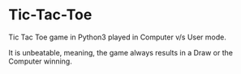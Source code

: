 # Tic-Tac-Toe
Tic Tac Toe game in Python3 played in Computer v/s User mode.

It is unbeatable, meaning, the game always results in a Draw or the Computer winning.
